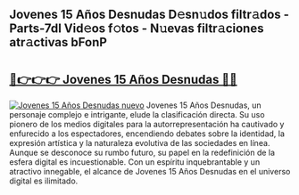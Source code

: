 ## Jovenes 15 Años Desnudas D𝚎sn𝚞dos filtr𝚊dos - Parts-7dl Vid𝚎os f𝚘tos - N𝚞evas filtr𝚊ciones atr𝚊ctivas bFonP

# <h2><a href="http://mb8xr6.tromn.icu/?c=Jovenes+15+A%c3%b1os+Desnudas">🔗👉👉👉 Jovenes 15 Años Desnudas 🔗🔗</a></h2>

[![Jovenes 15 Años Desnudas nuevo](https://i.imgur.com/pEAQMta.gif)](http://mb8xr6.tromn.icu/?c=Jovenes+15+A%c3%b1os+Desnudas)
Jovenes 15 Años Desnudas, un personaje complejo e intrigante, elude la clasificación directa. Su uso pionero de los medios digitales para la autorrepresentación ha cautivado y enfurecido a los espectadores, encendiendo debates sobre la identidad, la expresión artística y la naturaleza evolutiva de las sociedades en línea. Aunque se desconoce su rumbo futuro, su papel en la redefinición de la esfera digital es incuestionable. Con un espíritu inquebrantable y un atractivo innegable, el alcance de Jovenes 15 Años Desnudas en el universo digital es ilimitado.
